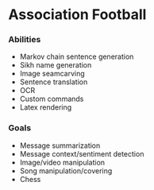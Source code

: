 # Association Football

### Abilities
- Markov chain sentence generation
- Sikh name generation
- Image seamcarving 
- Sentence translation
- OCR
- Custom commands
- Latex rendering

### Goals
- Message summarization
- Message context/sentiment detection
- Image/video manipulation
- Song manipulation/covering
- Chess

